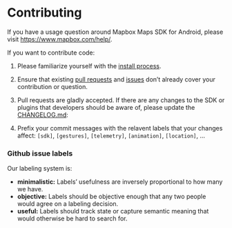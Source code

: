 # Contributing

If you have a usage question around Mapbox Maps SDK for Android, please visit https://www.mapbox.com/help/.

If you want to contribute code:

1. Please familiarize yourself with the [install process](README.md).

1. Ensure that existing [pull requests](https://github.com/mapbox/mapbox-maps-android/pulls) and [issues](https://github.com/mapbox/mapbox-maps-android/issues) don’t already cover your contribution or question.

1. Pull requests are gladly accepted. If there are any changes to the SDK or plugins that developers should be aware of, please update the [CHANGELOG.md](CHANGELOG.md):

1. Prefix your commit messages with the relavent labels that your changes affect: `[sdk]`, `[gestures]`, `[telemetry]`, `[animation]`, `[location]`, ...

### Github issue labels

Our labeling system is:

 * **minimalistic:** Labels’ usefulness are inversely proportional to how many we have.
 * **objective:** Labels should be objective enough that any two people would agree on a labeling decision.
 * **useful:** Labels should track state or capture semantic meaning that would otherwise be hard to search for.

